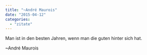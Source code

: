 ```yaml
---
title: "~André Maurois"
date: "2015-04-12"
categories: 
  - "zitate"
---
```


Man ist in den besten Jahren, wenn man die guten hinter sich hat.

~André Maurois
